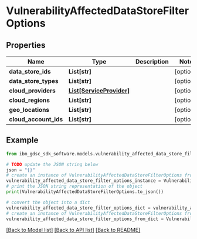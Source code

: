 # VulnerabilityAffectedDataStoreFilterOptions


## Properties

Name | Type | Description | Notes
------------ | ------------- | ------------- | -------------
**data_store_ids** | **List[str]** |  | [optional] 
**data_store_types** | **List[str]** |  | [optional] 
**cloud_providers** | [**List[ServiceProvider]**](ServiceProvider.md) |  | [optional] 
**cloud_regions** | **List[str]** |  | [optional] 
**geo_locations** | **List[str]** |  | [optional] 
**cloud_account_ids** | **List[str]** |  | [optional] 

## Example

```python
from ibm_gdsc_sdk_software.models.vulnerability_affected_data_store_filter_options import VulnerabilityAffectedDataStoreFilterOptions

# TODO update the JSON string below
json = "{}"
# create an instance of VulnerabilityAffectedDataStoreFilterOptions from a JSON string
vulnerability_affected_data_store_filter_options_instance = VulnerabilityAffectedDataStoreFilterOptions.from_json(json)
# print the JSON string representation of the object
print(VulnerabilityAffectedDataStoreFilterOptions.to_json())

# convert the object into a dict
vulnerability_affected_data_store_filter_options_dict = vulnerability_affected_data_store_filter_options_instance.to_dict()
# create an instance of VulnerabilityAffectedDataStoreFilterOptions from a dict
vulnerability_affected_data_store_filter_options_from_dict = VulnerabilityAffectedDataStoreFilterOptions.from_dict(vulnerability_affected_data_store_filter_options_dict)
```
[[Back to Model list]](../README.md#documentation-for-models) [[Back to API list]](../README.md#documentation-for-api-endpoints) [[Back to README]](../README.md)


